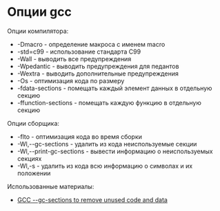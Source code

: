 Опции gcc
=========

Опции компилятора:

* -Dmacro - определение макроса с именем macro
* -std=c99 - использование стандарта C99
* -Wall - выводить все предупреждения
* -Wpedantic - выводить предупреждения для педантов
* -Wextra - выводить дополнительные предупреждения
* -Os - оптимизация кода по размеру
* -fdata-sections - помещать каждый элемент данных в отдельную секцию
* -ffunction-sections - помещать каждую функцию в отдельную секцию

Опции сборщика:

* -flto - оптимизация кода во время сборки
* -Wl,--gc-sections - удалить из кода неиспользуемые секции
* -Wl,--print-gc-sections - вывести информацию о неиспользуемых секциях
* -Wl,-s - удалить из кода всю информацию о символах и их положении

Использованные материалы:

* [GCC --gc-sections to remove unused code and data](https://rajanvaja.wordpress.com/2017/06/09/gcc-gc-sections-to-remove-unused-code-and-data/)
